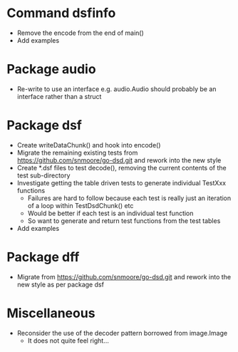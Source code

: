 # Command dsfinfo

* Remove the encode from the end of main()
* Add examples

# Package audio

* Re-write to use an interface e.g. audio.Audio should probably be an interface rather than a struct

# Package dsf

* Create writeDataChunk() and hook into encode()
* Migrate the remaining existing tests from https://github.com/snmoore/go-dsd.git and rework into the new style
* Create *.dsf files to test decode(), removing the current contents of the test sub-directory
* Investigate getting the table driven tests to generate individual TestXxx functions
    * Failures are hard to follow because each test is really just an iteration of a loop within TestDsdChunk() etc
    * Would be better if each test is an individual test function
    * So want to generate and return test functions from the test tables
* Add examples

# Package dff

* Migrate from https://github.com/snmoore/go-dsd.git and rework into the new style as per package dsf

# Miscellaneous

* Reconsider the use of the decoder pattern borrowed from image.Image
    * It does not quite feel right...